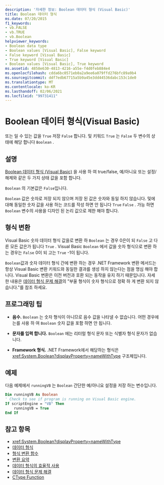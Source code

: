 ```yaml
---
description: '자세한 정보: Boolean 데이터 형식 (Visual Basic)'
title: Boolean 데이터 형식
ms.date: 07/20/2015
f1_keywords:
- vb.FALSE
- vb.TRUE
- vb.Boolean
helpviewer_keywords:
- Boolean data type
- Boolean values [Visual Basic], False keyword
- False keyword [Visual Basic]
- True keyword [Visual Basic]
- Boolean values [Visual Basic], True keyword
ms.assetid: 4858e630-4813-4216-a55e-f4d0feb884e4
ms.openlocfilehash: cdda6bc0571eb0a2a9ee6a079ffd276bfc89a9b4
ms.sourcegitcommit: ddf7edb67715a5b9a45e3dd44536dabc153c1de0
ms.translationtype: MT
ms.contentlocale: ko-KR
ms.lasthandoff: 02/06/2021
ms.locfileid: "99731411"
---
```

# <a name="boolean-data-type-visual-basic"></a>Boolean 데이터 형식(Visual Basic)

또는 일 수 있는 값을 `True` 저장 `False` 합니다. 및 키워드 `True` 는 `False` 두 변수의 상태에 해당 합니다 `Boolean` .  
  
## <a name="remarks"></a>설명  

 [Boolean 데이터 형식 (Visual Basic)](boolean-data-type.md) 을 사용 하 여 true/false, 예/아니요 또는 설정/해제와 같은 두 가지 상태 값을 포함 합니다.  
  
 `Boolean` 의 기본값은 `False`입니다.  
  
 `Boolean` 값은 숫자로 저장 되지 않으며 저장 된 값은 숫자와 동일 하지 않습니다. 및에 대해 동일한 숫자 값을 사용 하는 코드를 작성 하면 안 됩니다 `True` `False` . 가능 하면 `Boolean` 변수의 사용을 디자인 된 논리 값으로 제한 해야 합니다.  
  
## <a name="type-conversions"></a>형식 변환  

 Visual Basic 숫자 데이터 형식 값을로 변환 하 `Boolean` 는 경우 0은이 되 `False` 고 다른 모든 값은가 됩니다 `True` . Visual Basic `Boolean` 에서 값을 숫자 형식으로 변환 하는 경우는 `False` 0이 되 고는 `True` -1이 됩니다.  
  
 `Boolean`값과 숫자 데이터 형식 간에 변환 하는 경우 .NET Framework 변환 메서드는 항상 Visual Basic 변환 키워드와 동일한 결과를 생성 하지 않는다는 점을 명심 해야 합니다. Visual Basic 변환은 이전 버전과 호환 되는 동작을 유지 하기 때문입니다. 자세한 내용은 [데이터 형식 문제 해결](../../programming-guide/language-features/data-types/troubleshooting-data-types.md)의 "부울 형식이 숫자 형식으로 정확 하 게 변환 되지 않습니다."를 참조 하세요.  
  
## <a name="programming-tips"></a>프로그래밍 팁  
  
- **음수.** `Boolean` 는 숫자 형식이 아니므로 음수 값을 나타낼 수 없습니다. 어떤 경우에는를 사용 하 여 `Boolean` 숫자 값을 포함 하면 안 됩니다.  
  
- **문자를 입력 합니다.** `Boolean` 에는 리터럴 형식 문자 또는 식별자 형식 문자가 없습니다.  
  
- **Framework 형식.** .NET Framework에서 해당하는 형식은 <xref:System.Boolean?displayProperty=nameWithType> 구조체입니다.  
  
## <a name="example"></a>예제  

 다음 예제에서 `runningVB` 는 `Boolean` 간단한 예/아니요 설정을 저장 하는 변수입니다.  
  
```vb  
Dim runningVB As Boolean  
' Check to see if program is running on Visual Basic engine.  
If scriptEngine = "VB" Then  
    runningVB = True  
End If  
```  
  
## <a name="see-also"></a>참고 항목

- <xref:System.Boolean?displayProperty=nameWithType>
- [데이터 형식](index.md)
- [형식 변환 함수](../functions/type-conversion-functions.md)
- [변환 요약](../keywords/conversion-summary.md)
- [데이터 형식의 효율적 사용](../../programming-guide/language-features/data-types/efficient-use-of-data-types.md)
- [데이터 형식 문제 해결](../../programming-guide/language-features/data-types/troubleshooting-data-types.md)
- [CType Function](../functions/ctype-function.md)
